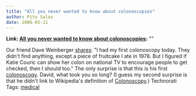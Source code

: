 ```yaml
---
title: "All you never wanted to know about colonoscopies"
author: Pito Salas
date: 2006-05-11
---
```


**Link: [All you never wanted to know about colonoscopies](None):** ""

Our friend Dave Weinberger
[shares](<http://www.hyperorg.com/blogger/mtarchive/colonoscopy_more_than_you_want.html>):
"I had my first colonoscopy today. They didn't find anything, except a piece
of fruitcake I ate in 1978. But I figured if Katie Couric can show her colon
on national TV to encourage people to get checked, then I should too." The
only surprise is that this is his first
[colonoscopy](<http://en.wikipedia.org/wiki/Colonoscopy>). David, what took
you so long? (I guess my second surprise is that he didn't link to Wikipedia's
definition of [Colonoscopy](<http://Colonoscopy>).) Technorati Tags:
[medical](<http://www.technorati.com/tag/medical>)


